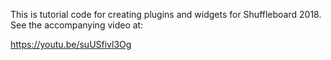 This is tutorial code for creating plugins and widgets for Shuffleboard 2018.  See the accompanying video at:

https://youtu.be/suUSfivl3Og
